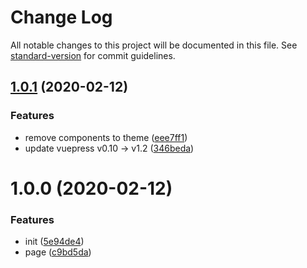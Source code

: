 # Change Log

All notable changes to this project will be documented in this file. See [standard-version](https://github.com/conventional-changelog/standard-version) for commit guidelines.

<a name="1.0.1"></a>
## [1.0.1](https://github.com/komomoo/vuepress-theme-resume/compare/v1.0.0...v1.0.1) (2020-02-12)


### Features

* remove components to theme ([eee7ff1](https://github.com/komomoo/vuepress-theme-resume/commit/eee7ff1))
* update vuepress v0.10 -> v1.2 ([346beda](https://github.com/komomoo/vuepress-theme-resume/commit/346beda))



<a name="1.0.0"></a>
# 1.0.0 (2020-02-12)


### Features

* init ([5e94de4](https://github.com/komomoo/vuepress-theme-resume/commit/5e94de4))
* page ([c9bd5da](https://github.com/komomoo/vuepress-theme-resume/commit/c9bd5da))

